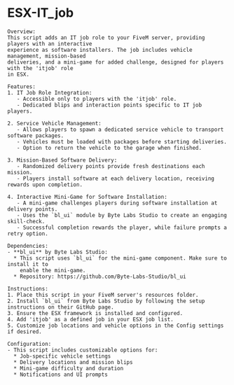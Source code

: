 # ESX-IT_job

    Overview:
    This script adds an IT job role to your FiveM server, providing players with an interactive
    experience as software installers. The job includes vehicle management, mission-based
    deliveries, and a mini-game for added challenge, designed for players with the 'itjob' role
    in ESX.

    Features:
    1. IT Job Role Integration:
       - Accessible only to players with the 'itjob' role.
       - Dedicated blips and interaction points specific to IT job players.

    2. Service Vehicle Management:
       - Allows players to spawn a dedicated service vehicle to transport software packages.
       - Vehicles must be loaded with packages before starting deliveries.
       - Option to return the vehicle to the garage when finished.

    3. Mission-Based Software Delivery:
       - Randomized delivery points provide fresh destinations each mission.
       - Players install software at each delivery location, receiving rewards upon completion.

    4. Interactive Mini-Game for Software Installation:
       - A mini-game challenges players during software installation at delivery points.
       - Uses the `bl_ui` module by Byte Labs Studio to create an engaging skill-check.
       - Successful completion rewards the player, while failure prompts a retry option.

    Dependencies:
    - **bl_ui** by Byte Labs Studio:
      * This script uses `bl_ui` for the mini-game component. Make sure to install it to
        enable the mini-game.
      * Repository: https://github.com/Byte-Labs-Studio/bl_ui

    Instructions:
    1. Place this script in your FiveM server's resources folder.
    2. Install `bl_ui` from Byte Labs Studio by following the setup instructions on their GitHub page.
    3. Ensure the ESX framework is installed and configured.
    4. Add 'itjob' as a defined job in your ESX job list.
    5. Customize job locations and vehicle options in the Config settings if desired.

    Configuration:
    - This script includes customizable options for:
      * Job-specific vehicle settings
      * Delivery locations and mission blips
      * Mini-game difficulty and duration
      * Notifications and UI prompts
